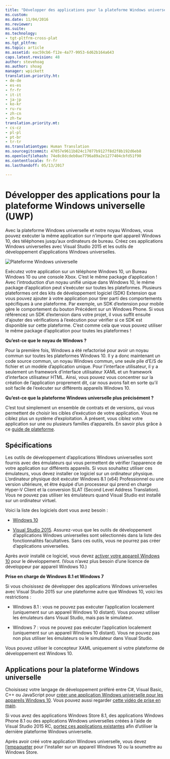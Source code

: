 ```yaml
---
title: "Développer des applications pour la plateforme Windows universelle (UWP) | Microsoft Docs"
ms.custom: 
ms.date: 11/04/2016
ms.reviewer: 
ms.suite: 
ms.technology:
- tgt-pltfrm-cross-plat
ms.tgt_pltfrm: 
ms.topic: article
ms.assetid: eac59cb6-f12e-4a77-9953-6d62b164a643
caps.latest.revision: 48
author: stevehoag
ms.author: shoag
manager: wpickett
translation.priority.ht:
- de-de
- es-es
- fr-fr
- it-it
- ja-jp
- ko-kr
- ru-ru
- zh-cn
- zh-tw
translation.priority.mt:
- cs-cz
- pl-pl
- pt-br
- tr-tr
ms.translationtype: Human Translation
ms.sourcegitcommit: 47057e9611b824c17077b9127f8d2f8b192d6eb8
ms.openlocfilehash: 74e8c8dcdeb0ae7796a89a2e1277404cbfd51f90
ms.contentlocale: fr-fr
ms.lasthandoff: 05/13/2017

---
```

# <a name="develop-apps-for-the-universal-windows-platform-uwp"></a>Développer des applications pour la plateforme Windows universelle (UWP)
Avec la plateforme Windows universelle et notre noyau Windows, vous pouvez exécuter la même application sur n’importe quel appareil Windows 10, des téléphones jusqu’aux ordinateurs de bureau. Créez ces applications Windows universelles avec Visual Studio 2015 et les outils de développement d’applications Windows universelles.  
  
 ![Plateforme Windows universelle](~/cross-platform/media/uwp_coreextensions.png "UWP_CoreExtensions")  
  
 Exécutez votre application sur un téléphone Windows 10, un Bureau Windows 10 ou une console Xbox. C’est le même package d’application ! Avec l’introduction d’un noyau unifié unique dans Windows 10, le même package d’application peut s’exécuter sur toutes les plateformes. Plusieurs plateformes ont des kits de développement logiciel (SDK) Extension que vous pouvez ajouter à votre application pour tirer parti des comportements spécifiques à une plateforme. Par exemple, un SDK d’extension pour mobile gère le comportement du bouton Précédent sur un Windows Phone. Si vous référencez un SDK d’extension dans votre projet, il vous suffit ensuite d’ajouter des vérifications à l’exécution pour vérifier si ce SDK est disponible sur cette plateforme. C’est comme cela que vous pouvez utiliser le même package d’application pour toutes les plateformes !  
  
 **Qu’est-ce que le noyau de Windows ?**  
  
 Pour la première fois, Windows a été refactorisé pour avoir un noyau commun sur toutes les plateformes Windows 10. Il y a donc maintenant un code source commun, un noyau Windows commun, une seule pile d’E/S de fichier et un modèle d’application unique. Pour l’interface utilisateur, il y a seulement un framework d’interface utilisateur XAML et un framework d’interface utilisateur HTML. Ainsi, vous pouvez vous concentrer sur la création de l’application proprement dit, car nous avons fait en sorte qu’il soit facile de l’exécuter sur différents appareils Windows 10.  
  
 **Qu’est-ce que la plateforme Windows universelle plus précisément ?**  
  
 C’est tout simplement un ensemble de contrats et de versions, qui vous permettent de choisir les cibles d’exécution de votre application. Vous ne ciblez plus un système d’exploitation. À présent, vous ciblez votre application sur une ou plusieurs familles d’appareils. En savoir plus grâce à ce [guide de plateforme](http://msdn.microsoft.com/library/windows/apps/dn894631.aspx).  
  
## <a name="requirements"></a>Spécifications  
 Les outils de développement d’applications Windows universelles sont fournis avec des émulateurs qui vous permettent de vérifier l’apparence de votre application sur différents appareils. Si vous souhaitez utiliser ces émulateurs, vous devez installer ce logiciel sur un ordinateur physique. L’ordinateur physique doit exécuter Windows 8.1 (x64) Professionnel ou une version ultérieure, et être équipé d’un processeur qui prend en charge Hyper-V Client et la conversion SLAT (Second Level Address Translation). Vous ne pouvez pas utiliser les émulateurs quand Visual Studio est installé sur un ordinateur virtuel.  
  
 Voici la liste des logiciels dont vous avez besoin :  
  
-   [Windows 10](http://windows.microsoft.com/windows/downloads)  
  
-   [Visual Studio 2015](http://go.microsoft.com/fwlink/p/?LinkId=526725). Assurez-vous que les outils de développement d’applications Windows universelles sont sélectionnés dans la liste des fonctionnalités facultatives. Sans ces outils, vous ne pourrez pas créer d’applications universelles.  
  
 Après avoir installé ce logiciel, vous devez [activer votre appareil Windows 10](https://msdn.microsoft.com/library/windows/apps/xaml/dn706236.aspx) pour le développement. (Vous n’avez plus besoin d’une licence de développeur par appareil Windows 10.)  
  
 **Prise en charge de Windows 8.1 et Windows 7**  
  
 Si vous choisissez de développer des applications Windows universelles avec Visual Studio 2015 sur une plateforme autre que Windows 10, voici les restrictions :  
  
-   Windows 8.1 : vous ne pouvez pas exécuter l’application localement (uniquement sur un appareil Windows 10 distant). Vous pouvez utiliser les émulateurs dans Visual Studio, mais pas le simulateur.  
  
-   Windows 7 : vous ne pouvez pas exécuter l’application localement (uniquement sur un appareil Windows 10 distant). Vous ne pouvez pas non plus utiliser les émulateurs ou le simulateur dans Visual Studio.  
  
 Vous pouvez utiliser le concepteur XAML uniquement si votre plateforme de développement est Windows 10.  
  
## <a name="universal-windows-apps"></a>Applications pour la plateforme Windows universelle  
 Choisissez votre langage de développement préféré entre C#, Visual Basic, C++ ou JavaScript pour [créer une application Windows universelle pour les appareils Windows 10](http://msdn.microsoft.com/library/windows/apps/xaml/dn609832.aspx#target_win10). Vous pouvez aussi regarder [cette vidéo de prise en main](http://channel9.msdn.com/Series/ConnectOn-Demand/229).  
  
 Si vous avez des applications Windows Store 8.1, des applications Windows Phone 8.1 ou des applications Windows universelles créées à l’aide de Visual Studio 2015 RC, [portez ces applications existantes](http://msdn.microsoft.com/library/windows/apps/xaml/mt238321.aspx) afin d’utiliser la dernière plateforme Windows universelle.  
  
 Après avoir créé votre application Windows universelle, vous devez [l’empaqueter](https://msdn.microsoft.com/library/windows/apps/hh454036.aspx) pour l’installer sur un appareil Windows 10 ou la soumettre au Windows Store.
